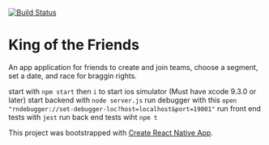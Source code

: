 [![Build Status](https://travis-ci.org/etcetera8/King-of-the-Friends.svg?branch=master)](https://travis-ci.org/etcetera8/King-of-the-Friends)

# King of the Friends

An app application for friends to create and join teams, choose a segment, set a date, and race for braggin rights.



start with ```npm start``` then ```i``` to start ios simulator (Must have xcode 9.3.0 or later)
start backend with ```node server.js```
run debugger with this ```open "rndebugger://set-debugger-loc?host=localhost&port=19001"```
run front end tests with ```jest```
run back end tests wiht ```npm t```

This project was bootstrapped with [Create React Native App](https://github.com/react-community/create-react-native-app).
